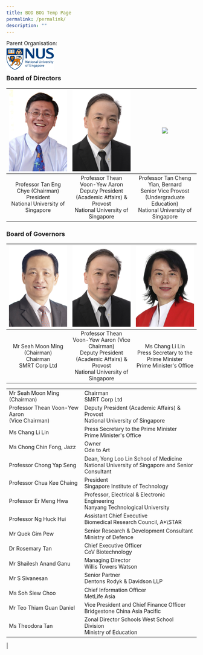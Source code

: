 ```yaml
---
title: BOD BOG Temp Page
permalink: /permalink/
description: ""
---
```

Parent Organisation:
<br>
<img align="left" style="width:25%" src="/images/Our DNA/BODG/nus logo edited.png">
<br><br><br>

### **Board of Directors**

<table>
	<thead>
		<tr>
			<th style="width: 33%; align: center">
					<img src="/images/Our DNA/BODG/professor tan eng chye.png" style="max-width: 100%; max-height:100%">
			</th>
			<th style="width: 33%; align: center">
				<img src="/images/Our DNA/BODG/prof thean voon yew aaron.png" style="max-width: 100%; max-heigth: 100%">
			</th>
			<th style="width: 33%; align: center">
				<img src="/images/Our DNA/BODG/professor tan cheng yian bernard.png" style="max-width: 100%; max-heigth: 100%">
			</th>
		</tr>
	</thead>
	<tbody>
		<tr>
			<td style="text-align:center"> 
				Professor Tan Eng Chye (Chairman)
				<br>President
				<br>National University of Singapore
			</td>
			<td style="text-align:center">
				Professor Thean Voon-Yew Aaron
				<br>Deputy President (Academic Affairs) &amp; Provost
				<br>National University of Singapore
			</td>
			<td style="text-align:center">
				Professor Tan Cheng Yian, Bernard
				<br>Senior Vice Provost (Undergraduate Education)
				<br>National University of Singapore
			</td>
		</tr>
	</tbody>
</table>


### **Board of Governors**

<table>
	<thead>
		<tr>
			<th style="width: 33%; align: center">
					<img src="/images/Our DNA/BODG/mr seah moon ming.png" style="max-width: 100%; max-height:100%">
			</th>
			<th style="width: 33%; align: center">
				<img src="/images/Our DNA/BODG/prof thean voon yew aaron.png" style="max-width: 100%; max-heigth: 100%">
			</th>
			<th style="width: 33%; align: center">
				<img src="/images/Our DNA/BODG/ms chang.png" style="max-width: 100%; max-heigth: 100%">
			</th>
		</tr>
	</thead>
	<tbody>
		<tr>
			<td style="text-align:center"> 
				Mr Seah Moon Ming
				<br>(Chairman)
				<br>Chairman
				<br>SMRT Corp Ltd
			</td>
			<td style="text-align:center">
				Professor Thean Voon-Yew Aaron (Vice Chairman)
				<br>Deputy President (Academic Affairs) &amp; Provost
				<br>National University of Singapore
			</td>
			<td style="text-align:center">
				Ms Chang Li Lin
				<br>Press Secretary to the Prime Minister
				<br>Prime Minister's Office
			</td>
		</tr>
	</tbody>
</table>


|  |  |
|---|---|
| Mr Seah Moon Ming<br> (Chairman) | Chairman<br>SMRT Corp Ltd |
|Professor Thean Voon-Yew Aaron<br>(Vice Chairman) |  Deputy President (Academic Affairs) &amp; Provost<br>National University of Singapore |
| Ms Chang Li Lin | Press Secretary to the Prime Minister<br>Prime Minister's Office |
| Ms Chong Chin Fong, Jazz | Owner<br>Ode to Art |
| Professor Chong Yap Seng | Dean, Yong Loo Lin School of Medicine<br>National University of Singapore and Senior Consultant |
| Professor Chua Kee Chaing | President<br>Singapore Institute of Technology |
| Professor Er Meng Hwa | Professor, Electrical &amp; Electronic Engineering<br>Nanyang Technological University |
| Professor Ng Huck Hui | Assistant Chief Executive<br>Biomedical Research Council, A*\STAR |
| Mr Quek Gim Pew | Senior Research &amp; Development Consultant<br>Ministry of Defence |
| Dr Rosemary Tan | Chief Executive Officer<br>CoV Biotechnology |
| Mr Shailesh Anand Ganu | Managing Director<br>Willis Towers Watson |
| Mr S Sivanesan | Senior Partner<br>Dentons Rodyk &amp; Davidson LLP |
| Ms Soh Siew Choo | Chief Information Officer<br>MetLife Asia |
| Mr Teo Thiam Guan Daniel | Vice President and Chief Finance Officer<br>Bridgestone China Asia Pacific |
| Ms Theodora Tan | Zonal Director Schools West School Division<br>Ministry of Education |
|